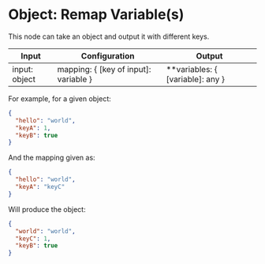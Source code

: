 # Object: Remap Variable(s)

This node can take an object and output it with different keys.

| Input         | Configuration                         | Output                             |
| ------------- | ------------------------------------- | ---------------------------------- |
| input: object | mapping: { [key of input]: variable } | \*\*variables: { [variable]: any } |

For example, for a given object:

```json
{
  "hello": "world",
  "keyA": 1,
  "keyB": true
}
```

And the mapping given as:

```json
{
  "hello": "world",
  "keyA": "keyC"
}
```

Will produce the object:

```json
{
  "world": "world",
  "keyC": 1,
  "keyB": true
}
```
